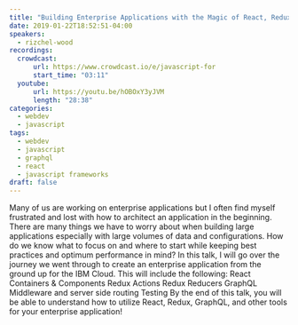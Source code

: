 ```yaml
---
title: "Building Enterprise Applications with the Magic of React, Redux, and GraphQL"
date: 2019-01-22T18:52:51-04:00
speakers:
  - rizchel-wood
recordings:
  crowdcast:
      url: https://www.crowdcast.io/e/javascript-for
      start_time: "03:11"
  youtube:
      url: https://youtu.be/hOBOxY3yJVM
      length: "28:38"
categories:
  - webdev
  - javascript
tags:
  - webdev
  - javascript
  - graphql
  - react
  - javascript frameworks
draft: false
---
```


Many of us are working on enterprise applications but I often find myself frustrated and lost with how to architect an application in the beginning. There are many things we have to worry about when building large applications especially with large volumes of data and configurations. How do we know what to focus on and where to start while keeping best practices and optimum performance in mind? In this talk, I will go over the journey we went through to create an enterprise application from the ground up for the IBM Cloud. This will include the following: React Containers & Components Redux Actions Redux Reducers GraphQL Middleware and server side routing Testing By the end of this talk, you will be able to understand how to utilize React, Redux, GraphQL, and other tools for your enterprise application!
